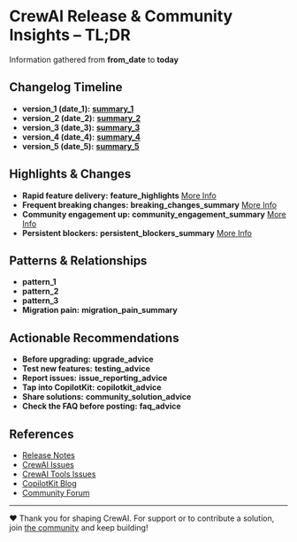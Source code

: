 # CrewAI Release & Community Insights – TL;DR

Information gathered from __from_date__ to __today__

## Changelog Timeline
- **__version_1__ (__date_1__):** [__summary_1__](__url_of_change_1__)
- **__version_2__ (__date_2__):** [__summary_2__](__url_of_change_2__)
- **__version_3__ (__date_3__):** [__summary_3__](__url_of_change_3__)
- **__version_4__ (__date_4__):** [__summary_4__](__url_of_change_4__)
- **__version_5__ (__date_5__):** [__summary_5__](__url_of_change_5__)
<!-- Add or remove lines as needed for each release cycle -->

## Highlights & Changes
- **Rapid feature delivery:** __feature_highlights__ [More Info](__feature_highlights_url__)
- **Frequent breaking changes:** __breaking_changes_summary__ [More Info](__breaking_changes_url__)
- **Community engagement up:** __community_engagement_summary__ [More Info](__community_engagement_url__)
- **Persistent blockers:** __persistent_blockers_summary__ [More Info](__persistent_blockers_url__)

## Patterns & Relationships
- __pattern_1__
- __pattern_2__
- __pattern_3__
- **Migration pain:** __migration_pain_summary__

## Actionable Recommendations
- **Before upgrading:** __upgrade_advice__
- **Test new features:** __testing_advice__
- **Report issues:** __issue_reporting_advice__
- **Tap into CopilotKit:** __copilotkit_advice__
- **Share solutions:** __community_solution_advice__
- **Check the FAQ before posting:** __faq_advice__

## References
- [Release Notes](__release_notes_url__)
- [CrewAI Issues](__crewai_issues_url__)
- [CrewAI Tools Issues](__crewai_tools_issues_url__)
- [CopilotKit Blog](__copilotkit_blog_url__)
- [Community Forum](__community_forum_url__)

---

❤️ Thank you for shaping CrewAI. For support or to contribute a solution, join [the community](__community_forum_url__) and keep building!
